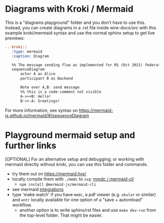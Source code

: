 # Diagrams with Kroki / Mermaid

This is a "diagrams playground" folder and you don't have to use this. Instead, you can create diagrams in a .rst file inside wire-docs/src with this example kroki/mermaid syntax and use the normal sphinx setup to get live previews:

```rst
.. kroki::
   :type: mermaid
   :caption: Diagram

   %% The message sending flow as implemented for M1 (Oct 2021) federation
   sequenceDiagram
       actor A as Alice
       participant B as Backend

       Note over A,B: send message
       %% this is a code-comment not visible
       A->>+B: Hello!
       B->>-A: Greetings!
```

For more information, see syntax on https://mermaid-js.github.io/mermaid/#/sequenceDiagram

# Playground mermaid setup and further links

[OPTIONAL] For an alternative setup and debugging; or working with mermaid directly without kroki, you can use this folder and commands.

* try them out on https://mermaid.live/
* locally compile them with `./mmdc` to `svg`: [mmdc / mermaid-cli](https://github.com/mermaid-js/mermaid-cli)
    * `npm install @mermaid-js/mermaid-cli`
* see mermaid [integrations](https://mermaid-js.github.io/mermaid/#/./integrations)
* type 'make watch' if you have `mmdc`, a pdf viewer (e.g. `okular` or similar) and `entr` locally available for one option of a "save + autoreload" workflow.
    * another option is to write sphinx/rst files and use `make dev-run` from the top-level folder. That might be easier.
